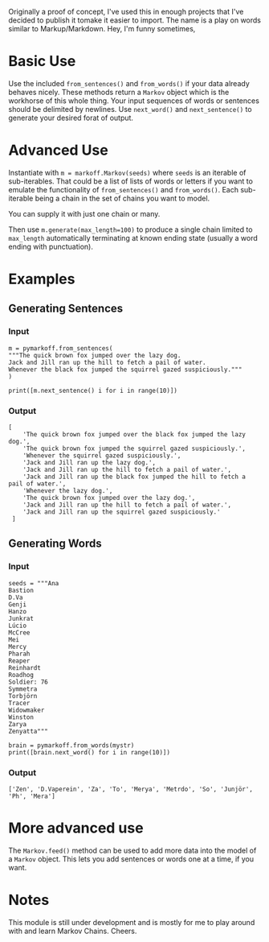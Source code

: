 Originally a proof of concept, I've used this in enough projects that I've decided to publish it tomake it easier to import.
The name is a play on words similar to Markup/Markdown. Hey, I'm funny sometimes,

# Basic Use #

Use the included `from_sentences()` and `from_words()` if your data already behaves nicely.
These methods return a `Markov` object which is the workhorse of this whole thing.
Your input sequences of words or sentences should be delimited by newlines.
Use `next_word()` and `next_sentence()` to generate your desired forat of output.

# Advanced Use #

Instantiate with `m = markoff.Markov(seeds)` where `seeds` is an iterable of sub-iterables. That could be a list of lists of words or letters if you want to emulate the functionality of `from_sentences()` and `from_words()`. Each sub-iterable being a chain in the set of chains you want to model.

You can supply it with just one chain or many.

Then use `m.generate(max_length=100)` to produce a single chain limited to `max_length` automatically terminating at known ending state (usually a word ending with punctuation).

# Examples #

## Generating Sentences ##

### Input ###

```
m = pymarkoff.from_sentences(
"""The quick brown fox jumped over the lazy dog.
Jack and Jill ran up the hill to fetch a pail of water.
Whenever the black fox jumped the squirrel gazed suspiciously."""
)

print([m.next_sentence() i for i in range(10)])
```

### Output ###


```
[
	'The quick brown fox jumped over the black fox jumped the lazy dog.',
	'The quick brown fox jumped the squirrel gazed suspiciously.',
	'Whenever the squirrel gazed suspiciously.',
	'Jack and Jill ran up the lazy dog.',
	'Jack and Jill ran up the hill to fetch a pail of water.',
	'Jack and Jill ran up the black fox jumped the hill to fetch a pail of water.',
	'Whenever the lazy dog.',
	'The quick brown fox jumped over the lazy dog.',
	'Jack and Jill ran up the hill to fetch a pail of water.',
	'Jack and Jill ran up the squirrel gazed suspiciously.'
 ]
```

## Generating Words ##

### Input ###

```
seeds = """Ana
Bastion
D.Va
Genji
Hanzo
Junkrat
Lúcio
McCree
Mei
Mercy
Pharah
Reaper
Reinhardt
Roadhog
Soldier: 76
Symmetra
Torbjörn
Tracer
Widowmaker
Winston
Zarya
Zenyatta"""

brain = pymarkoff.from_words(mystr)
print([brain.next_word() for i in range(10)])

```

### Output ###

```
['Zen', 'D.Vaperein', 'Za', 'To', 'Merya', 'Metrdo', 'So', 'Junjör', 'Ph', 'Mera']
```

# More advanced use #
The `Markov.feed()` method can be used to add more data into the model of a `Markov` object. This lets you add sentences or words one at a time, if you want.

# Notes #

This module is still under development and is mostly for me to play around with and learn Markov Chains. Cheers.